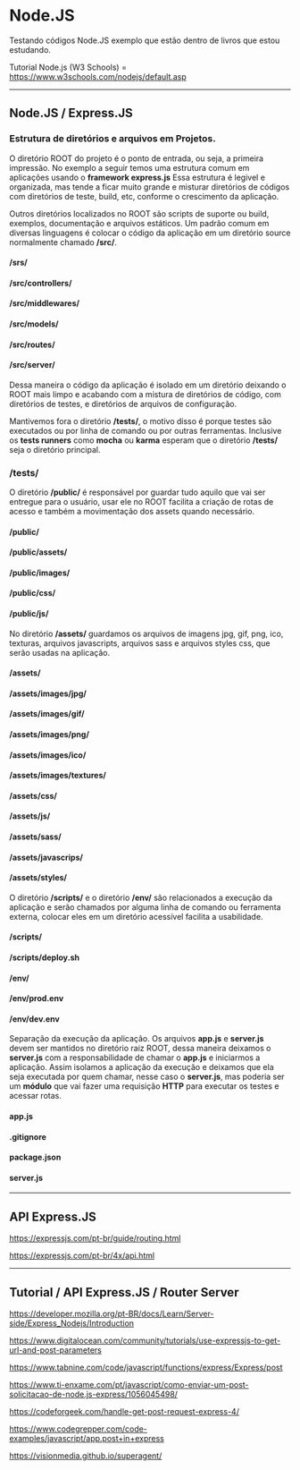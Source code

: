 # Node.JS

Testando códigos Node.JS exemplo que estão dentro de livros que estou estudando.

Tutorial Node.js (W3 Schools) = https://www.w3schools.com/nodejs/default.asp

-----------------------------------------------------------------------------------------

## Node.JS / Express.JS 

### Estrutura de diretórios e arquivos em Projetos. 

O diretório ROOT do projeto é o ponto de entrada, ou seja, a primeira impressão. 
No exemplo a seguir temos uma estrutura comum em aplicações usando o <b>framework express.js</b> 
Essa estrutura é legivel e organizada, mas tende a ficar muito grande e misturar diretórios
de códigos com diretórios de teste, build, etc, conforme o crescimento da aplicação.

Outros diretórios localizados no ROOT são scripts de suporte ou build, exemplos, documentação
e arquivos estáticos.  Um padrão comum em diversas linguagens é colocar o código da aplicação
em um diretório source normalmente chamado <b>/src/</b>.

#### /srs/
#### /src/controllers/
#### /src/middlewares/
#### /src/models/
#### /src/routes/
#### /src/server/

Dessa maneira o código da aplicação é isolado em um diretório deixando o ROOT mais limpo e 
acabando com a mistura de diretórios de código, com diretórios de testes, e diretórios de
arquivos de configuração.

Mantivemos fora o diretório <b>/tests/</b>, o motivo disso é porque testes são executados ou 
por linha de comando ou por outras ferramentas. Inclusive os <b>tests runners</b> como
<b>mocha</b> ou <b>karma</b> esperam que o diretório <b>/tests/</b> seja o diretório principal.

### /tests/

O diretório <b>/public/</b> é responsável por guardar tudo aquilo que vai ser entregue para o
usuário, usar ele no ROOT facilita a criação de rotas de acesso e também a movimentação
dos assets quando necessário.

#### /public/
#### /public/assets/
#### /public/images/
#### /public/css/
#### /public/js/

No diretório <b>/assets/</b> guardamos os arquivos de imagens jpg, gif, png, ico, texturas, 
arquivos javascripts, arquivos sass e arquivos styles css, que serão usadas na aplicação.

#### /assets/
#### /assets/images/jpg/
#### /assets/images/gif/
#### /assets/images/png/
#### /assets/images/ico/
#### /assets/images/textures/
#### /assets/css/
#### /assets/js/
#### /assets/sass/
#### /assets/javascrips/
#### /assets/styles/

O diretório <b>/scripts/</b> e o diretório <b>/env/</b> são relacionados a execução da aplicação e
serão chamados por alguma linha de comando ou ferramenta externa, colocar eles em
um diretório acessível facilita a usabilidade.

#### /scripts/
#### /scripts/deploy.sh


#### /env/
#### /env/prod.env
#### /env/dev.env


Separação da execução da aplicação. Os arquivos <b>app.js</b> e <b>server.js</b> devem ser mantidos 
no diretório raiz ROOT, dessa maneira deixamos o <b>server.js</b> com a responsabilidade de chamar o
<b>app.js</b> e iniciarmos a aplicação. Assim isolamos a aplicação da execução e deixamos que ela seja
executada por quem chamar, nesse caso o <b>server.js</b>, mas poderia ser um <b>módulo</b> que vai 
fazer uma requisição <b>HTTP</b> para executar os testes e acessar rotas.

#### app.js
#### .gitignore
#### package.json
#### server.js
 
-----------------------------------------------------------------------------------------

## API Express.JS

https://expressjs.com/pt-br/guide/routing.html

https://expressjs.com/pt-br/4x/api.html

-----------------------------------------------------------------------------------------

## Tutorial / API Express.JS / Router Server 

https://developer.mozilla.org/pt-BR/docs/Learn/Server-side/Express_Nodejs/Introduction

https://www.digitalocean.com/community/tutorials/use-expressjs-to-get-url-and-post-parameters

https://www.tabnine.com/code/javascript/functions/express/Express/post

https://www.ti-enxame.com/pt/javascript/como-enviar-um-post-solicitacao-de-node.js-express/1056045498/

https://codeforgeek.com/handle-get-post-request-express-4/

https://www.codegrepper.com/code-examples/javascript/app.post+in+express

https://visionmedia.github.io/superagent/
